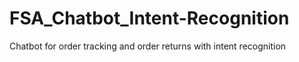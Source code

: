 # FSA_Chatbot_Intent-Recognition
Chatbot for order tracking and order returns with intent recognition
